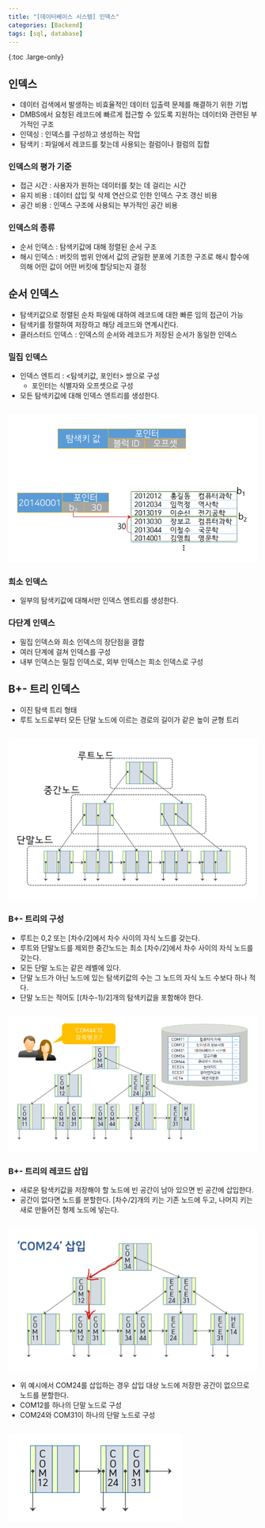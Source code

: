 ```yaml
---
title: "[데이터베이스 시스템] 인덱스"
categories: [Backend]
tags: [sql, database]
---
```


{:toc .large-only}

## 인덱스

- 데이터 검색에서 발생하는 비효율적인 데이터 입출력 문제를 해결하기 위한 기법
- DMBS에서 요청된 레코드에 빠르게 접근할 수 있도록 지원하는 데이터와 관련된 부가적인 구조
- 인덱싱 : 인덱스를 구성하고 생성하는 작업
- 탐색키 : 파일에서 레코드를 찾는데 사용되는 컬럼이나 컬럼의 집합

### 인덱스의 평가 기준

- 접근 시간 : 사용자가 원하는 데이터를 찾는 데 걸리는 시간
- 유지 비용 : 데이터 삽입 및 삭제 연산으로 인한 인덱스 구조 갱신 비용
- 공간 비용 : 인덱스 구조에 사용되는 부가적인 공간 비용

### 인덱스의 종류

- 순서 인덱스 : 탐색키값에 대해 정렬된 순서 구조
- 해시 인덱스 : 버킷의 범위 안에서 값의 균일한 분포에 기초한 구조로 해시 함수에 의해 어떤 값이 어떤 버킷에 할당되는지 결정

## 순서 인덱스

- 탐색키값으로 정렬된 순차 파일에 대하여 레코드에 대한 빠른 임의 접근이 가능
- 탐색키를 정렬하여 저장하고 해당 레코드와 연계시킨다.
- 클러스터드 인덱스 : 인덱스의 순서와 레코드가 저장된 순서가 동일한 인덱스

### 밀집 인덱스

- 인덱스 엔트리 : <탐색키값, 포인터> 쌍으로 구성
  - 포인터는 식별자와 오프셋으로 구성
- 모든 탐색키값에 대해 인덱스 엔트리를 생성한다.

<img src="/assets/img/blog/2024-06-09-index_01.png" style="margin-top:15px;">

### 희소 인덱스

- 일부의 탐색키값에 대해서만 인덱스 엔트리를 생성한다.

### 다단계 인덱스

- 밀집 인덱스와 희소 인덱스의 장단점을 결합
- 여러 단계에 걸쳐 인덱스를 구성
- 내부 인덱스는 밀집 인덱스로, 외부 인덱스는 희소 인덱스로 구성

## B+- 트리 인덱스

- 이진 탐색 트리 형태
- 루트 노드로부터 모든 단말 노드에 이르는 경로의 길이가 같은 높이 균형 트리

<img src="/assets/img/blog/2024-06-09-index_02.png" style="margin-top:15px;">

### B+- 트리의 구성

- 루트는 0,2 또는 [차수/2]에서 차수 사이의 자식 노드를 갖는다.
- 루트와 단말노드를 제외한 중간노드는 최소 [차수/2]에서 차수 사이의 자식 노드를 갖는다.
- 모든 단말 노드는 같은 레벨에 있다.
- 단말 노드가 아닌 노드에 있는 탐색키값의 수는 그 노드의 자식 노드 수보다 하나 적다.
- 단말 노드는 적어도 [(차수-1)/2]개의 탐색키값을 포함해야 한다.

<img src="/assets/img/blog/2024-06-09-index_03.png" style="margin-top:15px;">

### B+- 트리의 레코드 삽입

- 새로운 탐색키값을 저장해야 할 노드에 빈 공간이 남아 있으면 빈 공간에 삽입한다.
- 공간이 없다면 노드를 분할한다. [차수/2]개의 키는 기존 노드에 두고, 나머지 키는 새로 만들어진 형제 노드에 넣는다.

<img src="/assets/img/blog/2024-06-09-index_04.png" style="margin-top:15px;">

- 위 예시에서 COM24를 삽입하는 경우 삽입 대상 노드에 저장한 공간이 없으므로 노드를 분할한다.
- COM12를 하나의 단말 노드로 구성
- COM24와 COM31이 하나의 단말 노드로 구성

<img src="/assets/img/blog/2024-06-09-index_05.png" style="margin-top:15px;">
